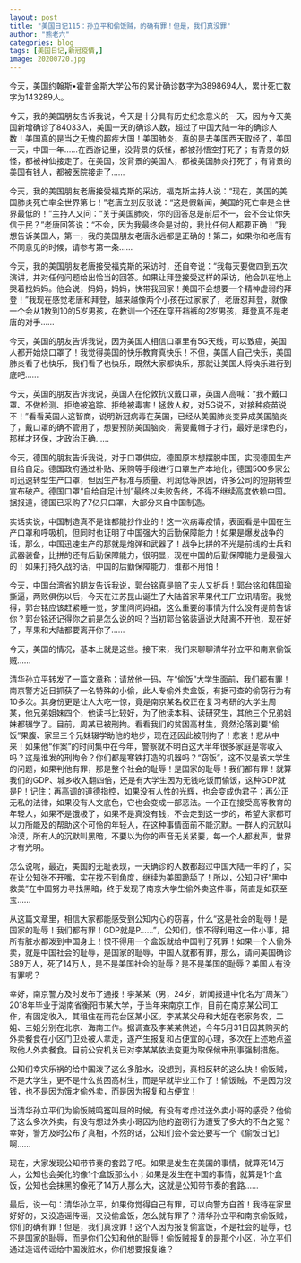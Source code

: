 ```yaml
---
layout: post
title: "美国日记115：孙立平和偷饭贼，的确有罪！但是，我们真没罪"
author: "熊老六"
categories: blog
tags: [美国日记,新冠疫情,]
image: 20200720.jpg
---
```

​​​​​​​​​​​​​​​​​​​​​​​​​​​​​​​​​​​​​​今天，美国约翰斯•霍普金斯大学公布的累计确诊数字为3898694人，累计死亡数字为143289人。

今天，我的美国朋友告诉我说，今天是十分具有历史纪念意义的一天，因为今天美国新增确诊了84033人，美国一天的确诊人数，超过了中国大陆一年的确诊人数！美国真的是当之无愧的超疾大国！美国肺炎，真的是去美国西天取经了，美国一天，中国一年……在西游记里，没背景的妖怪，都被孙悟空打死了；有背景的妖怪，都被神仙接走了。在美国，没背景的美国人，都被美国肺炎打死了；有背景的美国有钱人，都被医院接走了……

今天，我的美国朋友老唐接受福克斯的采访，福克斯主持人说：“现在，美国的美国肺炎死亡率全世界第七！”老唐立刻反驳说：“这是假新闻，美国的死亡率是全世界最低的！”主持人又问：“关于美国肺炎，你的回答总是前后不一，会不会让你失信于民？”老唐回答说：“不会，因为我最终会是对的，我比任何人都要正确！”我想告诉美国人，第一，我的美国朋友老唐永远都是正确的！第二，如果你和老唐有不同意见的时候，请参考第一条……

今天，我的美国朋友老唐接受福克斯的采访时，还自夸说：“我每天要做四到五次演讲，并对任何问题给出恰当的回答。如果让拜登接受这样的采访，他会趴在地上哭着找妈妈。他会说，妈妈，妈妈，快带我回家！美国不会想要一个精神虚弱的拜登！”我现在感觉老唐和拜登，越来越像两个小孩在过家家了，老唐怼拜登，就像一个会从1数到10的5岁男孩，在教训一个还在穿开裆裤的2岁男孩，拜登真不是老唐的对手……

今天，美国的朋友告诉我说，因为美国人相信口罩里有5G天线，可以致癌，美国人都开始烧口罩了！我觉得美国的快乐教育真快乐！不但，美国人自己快乐，美国肺炎看了也快乐，我们看了也快乐，既然大家都快乐，那就让美国人将快乐进行到底吧……

今天，英国的朋友告诉我说，英国人在伦敦抗议戴口罩，英国人高喊：“我不戴口罩、不做检测、拒绝被追踪、拒绝被毒害！拯救人权，对5G说不，对接种疫苗说不！”看看英国人这智商，说明新冠病毒在英国，已经从美国肺炎变异成美国脑炎了，戴口罩的确不管用了，想要预防美国脑炎，需要戴帽子才行，最好是绿色的，那样才环保，才政治正确……

今天，德国的朋友告诉我说，对于口罩供应，德国原本想摆脱中国，实现德国生产自给自足。德国政府通过补贴、采购等手段进行口罩生产本地化，德国500多家公司迅速转型生产口罩，但因生产标准与质量、利润低等原因，许多公司的短期转型宣布破产。德国口罩“自给自足计划”最终以失败告终，不得不继续高度依赖中国。据报道，德国已采购了7亿只口罩，大部分来自中国制造。

实话实说，中国制造真不是谁都能抄作业的！这一次病毒疫情，表面看是中国在生产口罩和呼吸机，但同时也证明了中国强大的后勤保障能力！如果是爆发战争的话，那么，中国迅速生产的那就是炮弹和武器了！战争比拼的不光是前线的士兵和武器装备，比拼的还有后勤保障能力，很明显，现在中国的后勤保障能力是最强大的！如果打持久战的话，中国的后勤保障能力，谁都不用怕！

今天，中国台湾省的朋友告诉我说，郭台铭真是赔了夫人又折兵！郭台铭和韩国瑜撕逼，两败俱伤以后，今天在江苏昆山诞生了大陆首家苹果代工厂立讯精密。我觉得，郭台铭应该赶紧睡一觉，梦里问问妈祖，这么重要的事情为什么没有提前告诉你？郭台铭还记得你之前是怎么说的吗？当初郭台铭装逼说大陆离不开他，现在好了，苹果和大陆都要离开你了……

今天，美国的情况，基本上就是这些。接下来，我们来聊聊清华孙立平和南京偷饭贼……

清华孙立平转发了一篇文章称：请放他一码，在“偷饭”大学生面前，我们都有罪！南京警方近日抓获了一名特殊的小偷，此人专偷外卖盒饭，有据可查的偷窃行为有10多次。其身份更是让人大吃一惊，竟是南京某名校正在复习考研的大学生周某，他兄弟姐妹四个，他读书比较好，为了他读本科、读研究生，其他三个兄弟姐妹都辍学了。目前，周某已被刑拘。看看我们的贫困高材生，竟然沦落到要“偷饭”果腹、家里三个兄妹辍学助他的地步，现在还因此被刑拘了！悲哀！悲从中来！如果他“作案”的时间集中在今年，警察就不明白这大半年很多家庭是零收入吗？这是谁发的刑拘令？你们都是寒铁打造的机器吗？“窃饭”，这不仅是该大学生的问题，如果判他有罪，那是整个社会的耻辱！是国家的耻辱！我们都有罪！就算我们的GDP、城乡收入翻四倍，还是有大学生因为无钱吃饭而偷饭，这种GDP就是P！记住：再高调的道德指控，如果没有人性的光辉，也会变成伪君子；再公正无私的法律，如果没有人文底色，它也会变成一部恶法。一个正在接受高等教育的年轻人，如果不是饿极了，如果不是真没有钱，不会走到这一步的，希望大家都可以力所能及的帮助这个可怜的年轻人，在这种事情面前不能沉默。一群人的沉默叫冷漠，所有人的沉默叫黑暗，不要以为你的声音无关紧要，每一个人都发声，世界才有光明。

怎么说呢，最近，美国的无耻表现，一天确诊的人数都超过中国大陆一年的了，实在让公知张不开嘴，实在找不到角度，继续为美国跪舔了！所以，公知只好“黑中救美”在中国努力寻找黑暗，终于发现了南京大学生偷外卖这件事，简直是如获至宝……

从这篇文章里，相信大家都能感受到公知内心的窃喜，什么“这是社会的耻辱！是国家的耻辱！我们都有罪！GDP就是P……”，公知们，恨不得利用这一件小事，把所有脏水都泼到中国身上！恨不得用一个盒饭就给中国判了死罪！如果一个人偷外卖，就是中国社会的耻辱，是国家的耻辱，中国人就都有罪，那么，请问美国确诊389万人，死了14万人，是不是美国社会的耻辱？是不是美国的耻辱？美国人有没有罪呢？

幸好，南京警方及时发布了通报！李某某（男，24岁，新闻报道中化名为“周某”）2018年毕业于湖南省衡阳市某大学，于当年来南京工作，目前在南京某公司工作，有固定收入，其租住在雨花台区某小区。李某某父母和大姐在老家务农，二姐、三姐分别在北京、海南工作。据调查及李某某供述，今年5月31日因其购买的外卖餐食在小区门卫处被人拿走，遂产生报复和占便宜的心理，多次在上述地点盗取他人外卖餐食。目前公安机关已对李某某依法变更为取保候审刑事强制措施。

公知们幸灾乐祸的给中国泼了这么多脏水，没想到，真相反转的这么快！偷饭贼，不是大学生，更不是什么贫困高材生，而是早就毕业工作了！偷饭贼，不是因为没钱，也不是因为饿才偷外卖，而是因为报复和占便宜！

当清华孙立平们为偷饭贼鸣冤叫屈的时候，有没有考虑过送外卖小哥的感受？他偷了这么多次外卖，有没有想过外卖小哥因为他的盗窃行为遭受了多大的不白之冤？幸好，警方及时公布了真相，不然的话，公知们会不会还要写一个《偷饭日记》啊……

现在，大家发现公知带节奏的套路了吧。如果是发生在美国的事情，就算死14万人，公知也会美化的像1个盒饭那么小；如果是发生在中国的事情，就算是1个盒饭，公知也会抹黑的像死了14万人那么大，这就是公知带节奏的套路……

最后，说一句：清华孙立平，如果你觉得自己有罪，可以向警方自首！我待在家里好好的，又没造谣传谣，又没偷盒饭，怎么就有罪了？清华孙立平和南京偷饭贼，你们的确有罪！但是，我们真没罪！这个人因为报复偷盒饭，不是社会的耻辱，也不是国家的耻辱，而是你们公知和他的耻辱！偷饭贼报复的是那个小区，孙立平们通过造谣传谣给中国泼脏水，你们想要报复谁？​​​​